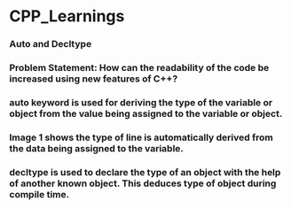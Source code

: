 # CPP_Learnings

### Auto and Decltype

### Problem Statement: How can the readability of the code be increased using new features of C++?

### auto keyword is used for deriving the type of the variable or object from the value being assigned to the variable or object. 
### Image 1 shows the type of line is automatically derived from the data being assigned to the variable.

### decltype is used to declare the type of an object with the help of another known object. This deduces type of object during compile time.